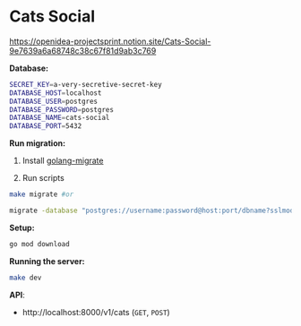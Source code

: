 # Cats Social

https://openidea-projectsprint.notion.site/Cats-Social-9e7639a6a68748c38c67f81d9ab3c769

**Database:**

```sh
SECRET_KEY=a-very-secretive-secret-key
DATABASE_HOST=localhost
DATABASE_USER=postgres
DATABASE_PASSWORD=postgres
DATABASE_NAME=cats-social
DATABASE_PORT=5432
```

**Run migration:**

1. Install [golang-migrate](https://github.com/golang-migrate/migrate/tree/master/cmd/migrate#installation)

2. Run scripts

```sh
make migrate #or

migrate -database "postgres://username:password@host:port/dbname?sslmode=disable" -path db/migrations up
```

**Setup:**

```sh
go mod download
```

**Running the server:**

```sh
make dev
```

**API**:

- http://localhost:8000/v1/cats (`GET`, `POST`)
